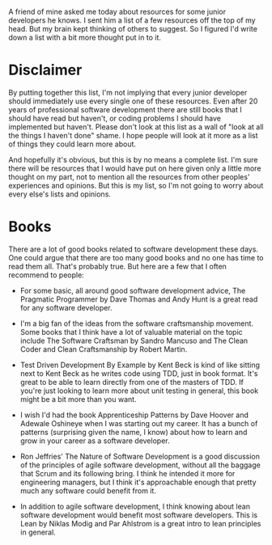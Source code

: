 A friend of mine asked me today about resources for some junior developers he knows. I sent him a list of a few resources off the top of my head. But my brain kept thinking of others to suggest. So I figured I'd write down a list with a bit more thought put in to it.

# Disclaimer

By putting together this list, I'm not implying that every junior developer should immediately use every single one of these resources. Even after 20 years of professional software development there are still books that I should have read but haven't, or coding problems I should have implemented but haven't. Please don't look at this list as a wall of "look at all the things I haven't done" shame. I hope people will look at it more as a list of things they could learn more about.

And hopefully it's obvious, but this is by no means a complete list. I'm sure there will be resources that I would have put on here given only a little more thought on my part, not to mention all the resources from other peoples' experiences and opinions. But this is my list, so I'm not going to worry about every else's lists and opinions.

# Books

There are a lot of good books related to software development these days. One could argue that there are too many good books and no one has time to read them all. That's probably true. But here are a few that I often recommend to people:

* For some basic, all around good software development advice, The Pragmatic Programmer by Dave Thomas and Andy Hunt is a great read for any software developer.

* I'm a big fan of the ideas from the software craftsmanship movement. Some books that I think have a lot of valuable material on the topic include The Software Craftsman by Sandro Mancuso and The Clean Coder and Clean Craftsmanship by Robert Martin.

* Test Driven Development By Example by Kent Beck is kind of like sitting next to Kent Beck as he writes code using TDD, just in book format. It's great to be able to learn directly from one of the masters of TDD. If you're just looking to learn more about unit testing in general, this book might be a bit more than you want.

* I wish I'd had the book Apprenticeship Patterns by Dave Hoover and Adewale Oshineye when I was starting out my career. It has a bunch of patterns (surprising given the name, I know) about how to learn and grow in your career as a software developer.

* Ron Jeffries' The Nature of Software Development is a good discussion of the principles of agile software development, without all the baggage that Scrum and its following bring. I think he intended it more for engineering managers, but I think it's approachable enough that pretty much any software could benefit from it.

* In addition to agile software development, I think knowing about lean software development would benefit most software developers. This is Lean by Niklas Modig and Par Ahlstrom is a great intro to lean principles in general. 
